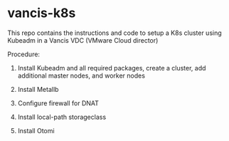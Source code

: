 # vancis-k8s
This repo contains the instructions and code to setup a K8s cluster using Kubeadm in a Vancis VDC (VMware Cloud director)

Procedure:

1. Install Kubeadm and all required packages, create a cluster, add additional master nodes, and worker nodes



2. Install Metallb
3. Configure firewall for DNAT
4. Install local-path storageclass
5.  Install Otomi
